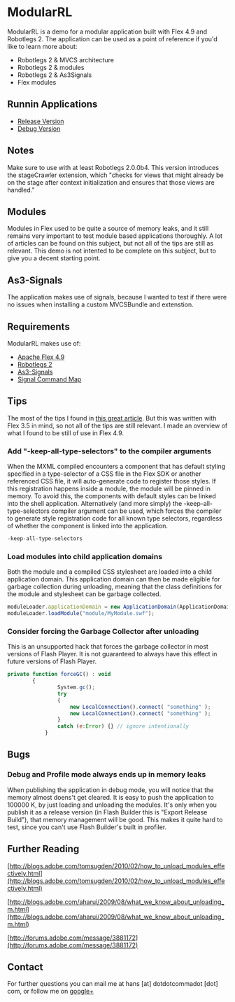 # ModularRL

ModularRL is a demo for a modular application built with Flex 4.9 and Robotlegs 2.
The application can be used as a point of reference if you'd like to learn more about:
- Robotlegs 2 & MVCS architecture
- Robotlegs 2 & modules
- Robotlegs 2 & As3Signals
- Flex modules

## Runnin Applications
- [Release Version](http://www.dotdotcommadot.com/modularrl/release/)
- [Debug Version](http://www.dotdotcommadot.com/modularrl/debug/)

## Notes

Make sure to use with at least Robotlegs 2.0.0b4. 
This version introduces the stageCrawler extension, 
which "checks for views that might already be on the stage after context initialization
and ensures that those views are handled."

## Modules

Modules in Flex used to be quite a source of memory leaks, 
and it still remains very important to test module based applications thoroughly.
A lot of articles can be found on this subject, but not all of the tips are still as relevant.
This demo is not intented to be complete on this subject, but to give you a decent starting point.

## As3-Signals

The application makes use of signals, because I wanted to test if there were no issues when installing a custom MVCSBundle and extenstion.

## Requirements

ModularRL makes use of:
- [Apache Flex 4.9](http://flex.apache.org)
- [Robotlegs 2](http://www.robotlegs.org/)
- [As3-Signals](https://github.com/robertpenner/as3-signals)
- [Signal Command Map](https://github.com/pixels4nickels/robotlegs-extensions-SignalCommandMap)

## Tips

The most of the tips I found in [this great article](http://blogs.adobe.com/tomsugden/2010/02/how_to_unload_modules_effectively.html).
But this was written with Flex 3.5 in mind, so not all of the tips are still relevant.
I made an overview of what I found to be still of use in Flex 4.9.

### Add "-keep-all-type-selectors" to the compiler arguments
When the MXML compiled encounters a component that has default 
styling specified in a type-selector of a CSS file in the Flex SDK 
or another referenced CSS file, it will auto-generate code to 
register those styles. If this registration happens inside a module,
the module will be pinned in memory. To avoid this, the components
with default styles can be linked into the shell application. 
Alternatively (and more simply) the -keep-all-type-selectors 
compiler argument can be used, which forces the compiler to generate
style registration code for all known type selectors, regardless of 
whether the component is linked into the application.
```javascript
-keep-all-type-selectors
```
      
### Load modules into child application domains
Both the module and a compiled CSS stylesheet are loaded into a
child application domain. This application domain can then be
made eligible for garbage collection during unloading, meaning
that the class definitions for the module and stylesheet can be
garbage collected. 
```javascript
moduleLoader.applicationDomain = new ApplicationDomain(ApplicationDomain.currentDomain);
moduleLoader.loadModule("module/MyModule.swf");
```

### Consider forcing the Garbage Collector after unloading
This is an unsupported hack that forces the garbage collector in 
most versions of Flash Player. It is not guaranteed to always have
this effect in future versions of Flash Player. 
```javascript
private function forceGC() : void
  		{
				System.gc();
				try
				{
					new LocalConnection().connect( "something" );
					new LocalConnection().connect( "something" );
				}
				catch (e:Error) {} // ignore intentionally
			}
```
        
## Bugs

### Debug and Profile mode always ends up in memory leaks
When publishing the application in debug mode, you will notice that the memory almost doens't get cleared.
It is easy to push the application to 100000 K, by just loading and unloading the modules.
It's only when you publish it as a release version (in Flash Builder this is "Export Release Build"),
that memory management will be good.
This makes it quite hard to test, since you can't use Flash Builder's built in profiler.

## Further Reading

[http://blogs.adobe.com/tomsugden/2010/02/how_to_unload_modules_effectively.html](http://blogs.adobe.com/tomsugden/2010/02/how_to_unload_modules_effectively.html)

[http://blogs.adobe.com/aharui/2009/08/what_we_know_about_unloading_m.html](http://blogs.adobe.com/aharui/2009/08/what_we_know_about_unloading_m.html)

[http://forums.adobe.com/message/3881172](http://forums.adobe.com/message/3881172)

## Contact

For further questions you can mail me at hans [at] dotdotcommadot [dot] com, or follow me on [google+](https://plus.google.com/105923980508016533126/about)



